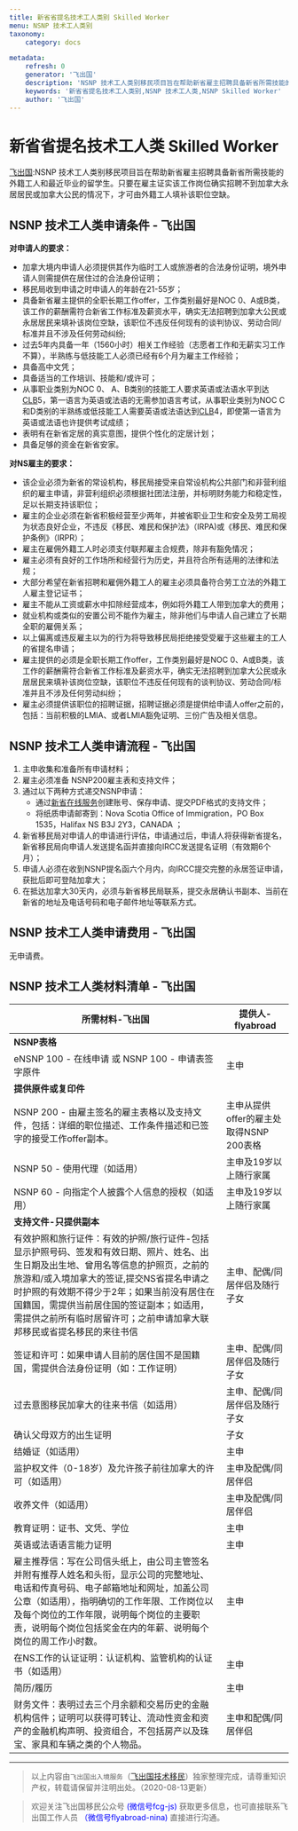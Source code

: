 ```yaml
---
title: 新省省提名技术工人类别 Skilled Worker
menu: NSNP 技术工人类别
taxonomy:
    category: docs

metadata:
    refresh: 0
    generator: '飞出国'
    description: 'NSNP 技术工人类别移民项目旨在帮助新省雇主招聘具备新省所需技能的外籍工人和最近毕业的留学生。只要在雇主证实该工作岗位确实招聘不到加拿大永居居民或加拿大公民的情况下，才可由外籍工人填补该职位空缺。'
    keywords: '新省省提名技术工人类别,NSNP 技术工人类,NSNP Skilled Worker'
    author: '飞出国'
---
```

# 新省省提名技术工人类 Skilled Worker

[飞出国](/home):NSNP 技术工人类别移民项目旨在帮助新省雇主招聘具备新省所需技能的外籍工人和最近毕业的留学生。只要在雇主证实该工作岗位确实招聘不到加拿大永居居民或加拿大公民的情况下，才可由外籍工人填补该职位空缺。

## NSNP 技术工人类申请条件 - 飞出国

**对申请人的要求：**

* 加拿大境内申请人必须提供其作为临时工人或旅游者的合法身份证明，境外申请人则需提供在居住过的合法身份证明；
* 移民局收到申请之时申请人的年龄在21-55岁；
* 具备新省雇主提供的全职长期工作offer，工作类别最好是NOC 0、A或B类，该工作的薪酬需符合新省工作标准及薪资水平，确实无法招聘到加拿大公民或永居居民来填补该岗位空缺，该职位不违反任何现有的谈判协议、劳动合同/标准并且不涉及任何劳动纠纷;
* 过去5年内具备一年（1560小时）相关工作经验（志愿者工作和无薪实习工作不算），半熟练与低技能工人必须已经有6个月为雇主工作经验；
* 具备高中文凭；
* 具备适当的工作培训、技能和/或许可；
* 从事职业类别为NOC 0、 A、B类别的技能工人要求英语或法语水平到达[CLB](/ca/ee/clb)5，第一语言为英语或法语的无需参加语言考试，从事职业类别为NOC C和D类别的半熟练或低技能工人需要英语或法语达到[CLB](/ca/ee/clb)4，即使第一语言为英语或法语也许提供考试成绩；
* 表明有在新省定居的真实意图，提供个性化的定居计划；
* 具备足够的资金在新省安家。 

**对NS雇主的要求：**

* 该企业必须为新省的常设机构，移民局接受来自常设机构公共部门和非营利组织的雇主申请，非营利组织必须根据社团法注册，并标明财务能力和稳定性，足以长期支持该职位；
* 雇主的企业必须在新省积极经营至少两年，并被省职业卫生和安全及劳工局视为状态良好企业，不违反《移民、难民和保护法》（IRPA)或《移民、难民和保护条例》（IRPR）；
* 雇主在雇佣外籍工人时必须支付联邦雇主合规费，除非有豁免情况；
* 雇主必须有良好的工作场所和经营行为历史，并且符合所有适用的法律和法规；
* 大部分希望在新省招聘和雇佣外籍工人的雇主必须具备符合劳工立法的外籍工人雇主登记证书；
* 雇主不能从工资或薪水中扣除经营成本，例如将外籍工人带到加拿大的费用；
* 就业机构或类似的安置公司不能作为雇主，除非他们与申请人自己建立了长期全职的雇佣关系；
* 以上偏离或违反雇主以为的行为将导致移民局拒绝接受受雇于这些雇主的工人的省提名申请；
* 雇主提供的必须是全职长期工作offer，工作类别最好是NOC 0、A或B类，该工作的薪酬需符合新省工作标准及薪资水平，确实无法招聘到加拿大公民或永居居民来填补该岗位空缺，该职位不违反任何现有的谈判协议、劳动合同/标准并且不涉及任何劳动纠纷；
* 雇主必须提供该职位的招聘证据，招聘证据必须是提供给申请人offer之前的，包括：当前积极的LMIA、或者LMIA豁免证明、三份广告及相关信息。

## NSNP 技术工人类申请流程 - 飞出国

1. 主申收集和准备所有申请材料；
2. 雇主必须准备 NSNP200雇主表和支持文件；
3. 通过以下两种方式递交NSNP申请：
    * 通过[新省在线服务](https://accesstobusiness.snsmr.gov.ns.ca/a2b_web/immigration/startUp.jsf)创建账号、保存申请、提交PDF格式的支持文件；
    * 将纸质申请邮寄到：Nova Scotia Office of Immigration，PO Box 1535，Halifax NS B3J 2Y3，CANADA ；
4. 新省移民局对申请人的申请进行评估，申请通过后，申请人将获得新省提名，新省移民局向申请人发送提名函并直接向IRCC发送提名证明（有效期6个月）；
5. 申请人必须在收到NSNP提名函六个月内，向IRCC提交完整的永居签证申请，获批后即可登陆加拿大；
6. 在抵达加拿大30天内，必须与新省移民局联系，提交永居确认书副本、当前在新省的地址及电话号码和电子邮件地址等联系方式。

## NSNP 技术工人类申请费用 - 飞出国

无申请费。

## NSNP 技术工人类材料清单 - 飞出国

**所需材料-飞出国** | **提供人-flyabroad**
------- | -------
**NSNP表格** | |
eNSNP 100 - 在线申请 或 NSNP 100 - 申请表签字原件 | 主申
**提供原件或复印件** | |
NSNP 200 - 由雇主签名的雇主表格以及支持文件，包括：详细的职位描述、工作条件描述和已签字的接受工作offer副本。 | 主申从提供offer的雇主处取得NSNP 200表格
NSNP 50 - 使用代理（如适用） | 主申及19岁以上随行家属
NSNP 60 - 向指定个人披露个人信息的授权（如适用） | 主申及19岁以上随行家属
**支持文件-只提供副本** | |
有效护照和旅行证件：有效的护照/旅行证件-包括显示护照号码、签发和有效日期、照片、姓名、出生日期及出生地、曾用名等信息的护照页，之前的旅游和/或入境加拿大的签证,提交NS省提名申请之时护照的有效期不得少于2年；如果当前没有居住在国籍国，需提供当前居住国的签证副本；如适用，需提供之前所有临时居留许可；之前申请加拿大联邦移民或省提名移民的来往书信 | 主申、配偶/同居伴侣及随行子女
签证和许可：如果申请人目前的居住国不是国籍国，需提供合法身份证明（如：工作证明） | 主申、配偶/同居伴侣及随行子女
过去意图移民加拿大的往来书信（如适用） | 主申、配偶/同居伴侣及随行子女
确认父母双方的出生证明 | 子女
结婚证（如适用） | 主申
监护权文件（0-18岁）及允许孩子前往加拿大的许可（如适用） | 主申及配偶/同居伴侣
收养文件（如适用） | 主申及配偶/同居伴侣
教育证明：证书、文凭、学位 | 主申
英语或法语语言能力证明 | 主申
雇主推荐信：写在公司信头纸上，由公司主管签名并附有推荐人姓名和头衔，显示公司的完整地址、电话和传真号码、电子邮箱地址和网址，加盖公司公章（如适用），指明确切的工作年限、工作岗位以及每个岗位的工作年限，说明每个岗位的主要职责，说明每个岗位包括奖金在内的年薪、说明每个岗位的周工作小时数。 | 主申
在NS工作的认证证明：认证机构、监管机构的认证书（如适用） | 主申
简历/履历 | 主申
财务文件：表明过去三个月余额和交易历史的金融机构信件；证明可以获得可转让、流动性资金和资产的金融机构声明、投资组合，不包括房产以及珠宝、家具和车辆之类的个人物品。 | 主申和配偶/同居伴侣 | 

----
> 以上内容由`飞出国出入境服务`（[飞出国技术移民](http://js.flyabroad.com.hk)）独家整理完成，请尊重知识产权，转载请保留并注明出处。（2020-08-13更新）

> 欢迎关注飞出国移民公众号 <font color=Blue>(微信号fcg-js)</font> 获取更多信息，也可直接联系飞出国工作人员 <font color=Blue>（微信号flyabroad-nina)</font> 直接进行沟通。


[NSNP International Graduate Entrepreneur]: http://bbs.fcgvisa.com/t/nsnp-international-graduate-entrepreneur/12761/?target=_blank
[NSNP Entrepreneur]: http://bbs.fcgvisa.com/t/nsnp-entrepreneur/12762?target=_blank
[NSNP Skilled Worker]: http://bbs.fcgvisa.com/t/nsnp-skilled-worker-stream/3970?target=_blank
[Nova Scotia Demand - Express Entry]: http://bbs.fcgvisa.com/t/nsnp-ee-nsnp-nova-scotia-demand-express-entry/3978?target=_blank
[Nova Scotia Experience - Express Entry]: http://bbs.fcgvisa.com/t/nsnp-ee-nova-scotia-experience-express-entry/12760?target=_blank
[Entrepreneur]: http://bbs.fcgvisa.com/t/nsnp-entrepreneur/12762?target=_blank
[International Graduate Entrepreneur]: http://bbs.fcgvisa.com/t/nsnp-international-graduate-entrepreneur/12761/?target=_blank
[Skilled Worker]: http://bbs.fcgvisa.com/t/nsnp-skilled-worker-stream/3970?target=_blank
[Nova Scotia Demand: Express Entry]: http://bbs.fcgvisa.com/t/nsnp-ee-nsnp-nova-scotia-demand-express-entry/3978?target=_blank
[Nova Scotia Experience: Express Entry]: http://bbs.fcgvisa.com/t/nsnp-ee-nova-scotia-experience-express-entry/12760?target=_blank
[1111]: http://bbs.fcgvisa.com/t/613/?target=blank
[1112]: http://bbs.fcgvisa.com/t/515/?target=blank
[1121]: http://bbs.fcgvisa.com/t/520/?target=blank
[1225]: http://bbs.fcgvisa.com/t/531/?target=blank
[2113]: http://bbs.fcgvisa.com/t/217/?target=blank
[2131]: http://bbs.fcgvisa.com/t/173/?target=blank
[2132]: http://bbs.fcgvisa.com/t/177/?target=blank
[2133]: http://bbs.fcgvisa.com/t/209/?target=blank
[2141]: http://bbs.fcgvisa.com/t/270/?target=blank
[2147]: http://bbs.fcgvisa.com/t/344/?target=blank
[2171]: http://bbs.fcgvisa.com/t/85/?target=blank
[2172]: http://bbs.fcgvisa.com/t/83/?target=blank
[2173]: http://bbs.fcgvisa.com/t/87/?target=blank
[2174]: http://bbs.fcgvisa.com/t/88/?target=blank
[2175]: http://bbs.fcgvisa.com/t/7240/?target=blank
[2231]: http://bbs.fcgvisa.com/t/720/?target=blank
[2232]: http://bbs.fcgvisa.com/t/719/?target=blank
[2241]: http://bbs.fcgvisa.com/t/716/?target=blank
[2253]: http://bbs.fcgvisa.com/t/710/?target=blank
[2262]: http://bbs.fcgvisa.com/t/706/?target=blank
[2282]: http://bbs.fcgvisa.com/t/699/?target=blank
[3012]: http://bbs.fcgvisa.com/t/123/?target=blank
[3142]: http://bbs.fcgvisa.com/t/235/?target=blank
[3143]: http://bbs.fcgvisa.com/t/244/?target=blank
[3211]: http://bbs.fcgvisa.com/t/303/?target=blank
[3233]: http://bbs.fcgvisa.com/t/416/?target=blank
[4151]: http://bbs.fcgvisa.com/t/645/?target=blank
[4153]: http://bbs.fcgvisa.com/t/648/?target=blank
[6235]: http://bbs.fcgvisa.com/t/7262/?target=blank
[Express Entry]: /ca/ee
[FSW]: /ca/ee/fsw
[CEC]: /ca/ee/cec
[新斯科舍省]:/ca/ns
[NSNP]:/ca/ns/NSNP